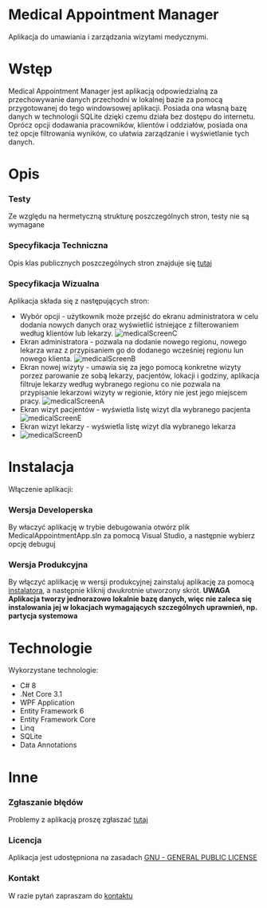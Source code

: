 # Medical Appointment Manager
Aplikacja do umawiania i zarządzania wizytami medycznymi.

# Wstęp
Medical Appointment Manager jest aplikacją odpowiedzialną za przechowywanie danych przechodni w lokalnej bazie za pomocą przygotowanej do tego windowsowej aplikacji. Posiada ona własną bazę danych w technologii SQLite dzięki czemu działa bez dostępu do internetu. Oprócz opcji dodawania pracowników, klientów i oddziałów, posiada ona też opcje filtrowania wyników, co ułatwia zarządzanie i wyświetlanie tych danych.

# Opis
### Testy
Ze względu na hermetyczną strukturę poszczególnych stron, testy nie są wymagane
### Specyfikacja Techniczna
Opis klas publicznych poszczególnych stron znajduje się [tutaj](https://github.com/SirVexus/MedicalAppointmentApp/blob/main/MedicalAppointmentApp.xml)
### Specyfikacja Wizualna
Aplikacja składa się z następujących stron:
* Wybór opcji - użytkownik może przejść do ekranu administratora w celu dodania nowych danych oraz wyświetlić istniejące z filterowaniem według klientów lub lekarzy.
![medicalScreenC](https://user-images.githubusercontent.com/48628436/108749309-f2184b80-753f-11eb-9c62-a8d7e0b44b87.jpg)
* Ekran administratora - pozwala na dodanie nowego regionu, nowego lekarza wraz z przypisaniem go do dodanego wcześniej regionu lun nowego klienta.
![medicalScreenB](https://user-images.githubusercontent.com/48628436/108749159-c2694380-753f-11eb-9d26-059694049ed5.jpg)
* Ekran nowej wizyty - umawia się za jego pomocą konkretne wizyty porzez parowanie ze sobą lekarzy, pacjentów, lokacji i godziny, aplikacja filtruje lekarzy według wybranego regionu co nie pozwala na przypisanie lekarzowi wizyty w regionie, który nie jest jego miejscem pracy.
![medicalScreenA](https://user-images.githubusercontent.com/48628436/108749004-88983d00-753f-11eb-9ccd-5b746ff55d02.jpg)
* Ekran wizyt pacjentów - wyświetla listę wizyt dla wybranego pacjenta
![medicalScreenE](https://user-images.githubusercontent.com/48628436/108749629-56d3a600-7540-11eb-94f6-53689a223128.jpg)
* Ekran wizyt lekarzy - wyświetla listę wizyt dla wybranego lekarza
* ![medicalScreenD](https://user-images.githubusercontent.com/48628436/108749482-255ada80-7540-11eb-9ac4-73e69baea3a7.jpg)

# Instalacja
Włączenie aplikacji:
### Wersja Developerska
By właczyć aplikację w trybie debugowania otwórz plik MedicalAppointmentApp.sln za pomocą Visual Studio, a następnie wybierz opcję debuguj
### Wersja Produkcyjna
By włączyć aplilkację w wersji produkcyjnej zainstaluj aplikację za pomocą [instalatora](https://github.com/SirVexus/MedicalAppointmentApp/raw/main/Medical%20Appointments%20Manager%20Installer.exe), a następnie kliknij dwukrotnie utworzony skrót. **UWAGA Aplikacja tworzy jednorazowo lokalnie bazę danych, więc nie zaleca się instalowania jej w lokacjach wymagających szczególnych uprawnień, np. partycja systemowa**

# Technologie
Wykorzystane technologie:
* C# 8
* .Net Core 3.1
* WPF Application
* Entity Framework 6
* Entity Framework Core
* Linq
* SQLite
* Data Annotations

# Inne
### Zgłaszanie błędów
Problemy z aplikacją proszę zgłaszać [tutaj](https://github.com/SirVexus/MedicalAppointmentApp/issues)
### Licencja
Aplikacja jest udostępniona na zasadach [GNU - GENERAL PUBLIC LICENSE](https://github.com/SirVexus/MedicalAppointmentApp/blob/main/LICENSE)
### Kontakt
W razie pytań zapraszam do [kontaktu](https://github.com/SirVexus)
